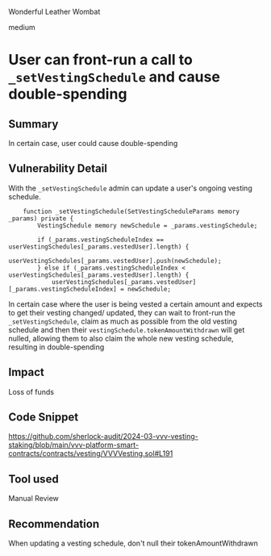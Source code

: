Wonderful Leather Wombat

medium

# User can front-run a call to `_setVestingSchedule` and cause double-spending

## Summary
In certain case, user could cause double-spending

## Vulnerability Detail
With the `_setVestingSchedule` admin can update a user's ongoing vesting schedule.
```solidity
    function _setVestingSchedule(SetVestingScheduleParams memory _params) private {
        VestingSchedule memory newSchedule = _params.vestingSchedule;

        if (_params.vestingScheduleIndex == userVestingSchedules[_params.vestedUser].length) {
            userVestingSchedules[_params.vestedUser].push(newSchedule);
        } else if (_params.vestingScheduleIndex < userVestingSchedules[_params.vestedUser].length) {
            userVestingSchedules[_params.vestedUser][_params.vestingScheduleIndex] = newSchedule;
```

In certain case where the user is being vested a certain amount and expects to get their vesting changed/ updated, they can wait to front-run the `_setVestingSchedule`, claim as much as possible from the old vesting schedule and then their `vestingSchedule.tokenAmountWithdrawn` will get nulled, allowing them to also claim the whole new vesting schedule, resulting in double-spending 

## Impact
Loss of funds

## Code Snippet
https://github.com/sherlock-audit/2024-03-vvv-vesting-staking/blob/main/vvv-platform-smart-contracts/contracts/vesting/VVVVesting.sol#L191

## Tool used

Manual Review

## Recommendation
When updating a vesting schedule, don't null their tokenAmountWithdrawn
